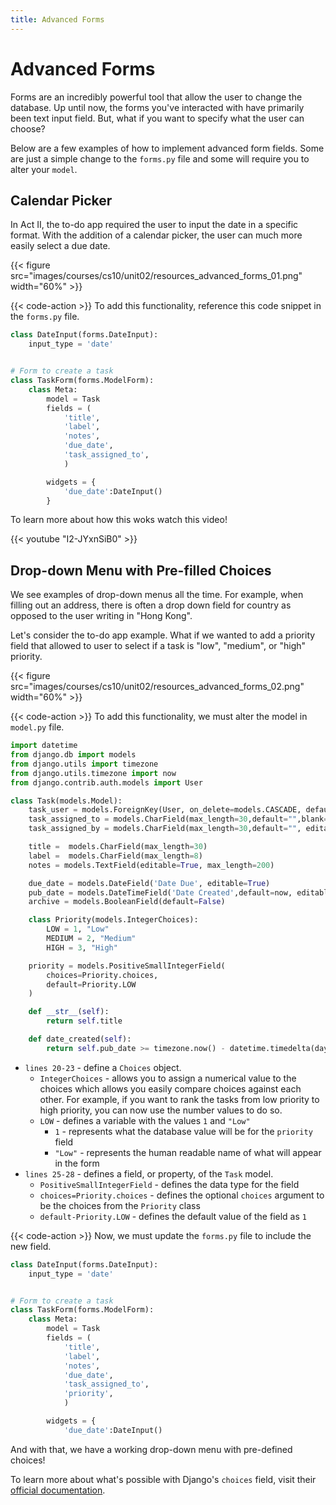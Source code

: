 ```yaml
---
title: Advanced Forms
---
```


# Advanced Forms

Forms are an incredibly powerful tool that allow the user to change the database. Up until now, the forms you've interacted with have primarily been text input field. But, what if you want to specify what the user can choose? 

Below are a few examples of how to implement advanced form fields. Some are just a simple change to the `forms.py` file and some will require you to alter your `model`. 


## Calendar Picker 

In Act II, the to-do app required the user to input the date in a specific format. With the addition of a calendar picker, the user can much more easily select a due date. 

{{< figure src="images/courses/cs10/unit02/resources_advanced_forms_01.png" width="60%"  >}}

{{< code-action >}} To add this functionality, reference this code snippet in the `forms.py` file. 

```python {linenos=table,hl_lines=["1-2","17-19"]}
class DateInput(forms.DateInput):
    input_type = 'date'


# Form to create a task 
class TaskForm(forms.ModelForm): 
    class Meta: 
        model = Task 
        fields = (
            'title',
            'label',
            'notes',
            'due_date',
            'task_assigned_to',
            )

        widgets = {
            'due_date':DateInput()
        }
```

To learn more about how this woks watch this video!

{{< youtube "I2-JYxnSiB0" >}}


## Drop-down Menu with Pre-filled Choices 

We see examples of drop-down menus all the time. For example, when filling out an address, there is often a drop down field for country as opposed to the user writing in "Hong Kong". 

Let's consider the to-do app example. What if we wanted to add a priority field that allowed to user to select if a task is "low", "medium", or "high" priority. 

{{< figure src="images/courses/cs10/unit02/resources_advanced_forms_02.png" width="60%"  >}}

{{< code-action >}} To add this functionality, we must alter the model in `model.py` file. 


```python {linenos=table,hl_lines=["20-28"]}
import datetime
from django.db import models
from django.utils import timezone
from django.utils.timezone import now
from django.contrib.auth.models import User 

class Task(models.Model):
    task_user = models.ForeignKey(User, on_delete=models.CASCADE, default=1) 
    task_assigned_to = models.CharField(max_length=30,default="",blank=True)
    task_assigned_by = models.CharField(max_length=30,default="", editable=False)

    title =  models.CharField(max_length=30)
    label =  models.CharField(max_length=8)
    notes = models.TextField(editable=True, max_length=200)

    due_date = models.DateField('Date Due', editable=True)    
    pub_date = models.DateTimeField('Date Created',default=now, editable=False)    
    archive = models.BooleanField(default=False)

    class Priority(models.IntegerChoices):
        LOW = 1, "Low"
        MEDIUM = 2, "Medium"
        HIGH = 3, "High"

    priority = models.PositiveSmallIntegerField(
        choices=Priority.choices,
        default=Priority.LOW
    )

    def __str__(self):
        return self.title

    def date_created(self):
        return self.pub_date >= timezone.now() - datetime.timedelta(days=1)
```
 - `lines 20-23` - define a `Choices` object. 
    - `IntegerChoices` - allows you to assign a numerical value to the choices which allows you easily compare choices against each other. For example, if you want to rank the tasks from low priority to high priority, you can now use the number values to do so. 
    - `LOW` - defines a variable with the values `1` and `"Low"`
        - `1` - represents what the database value will be for the `priority` field
        - `"Low"` - represents the human readable name of what will appear in the form
- `lines 25-28` - defines a field, or property, of the `Task` model. 
    - `PositiveSmallIntegerField` - defines the data type for the field 
    - `choices=Priority.choices` - defines the optional `choices` argument to be the choices from the `Priority` class
    - `default-Priority.LOW` - defines the default value of the field as `1`

{{< code-action >}} Now, we must update the `forms.py` file to include the new field. 


```python {linenos=table,hl_lines=["15"]}
class DateInput(forms.DateInput):
    input_type = 'date'


# Form to create a task 
class TaskForm(forms.ModelForm): 
    class Meta: 
        model = Task 
        fields = (
            'title',
            'label',
            'notes',
            'due_date',
            'task_assigned_to',
            'priority',
            )

        widgets = {
            'due_date':DateInput()
``` 

And with that, we have a working drop-down menu with pre-defined choices! 

To learn more about what's possible with Django's `choices` field, visit their [official documentation](https://docs.djangoproject.com/en/3.0/ref/models/fields/#enumeration-types).